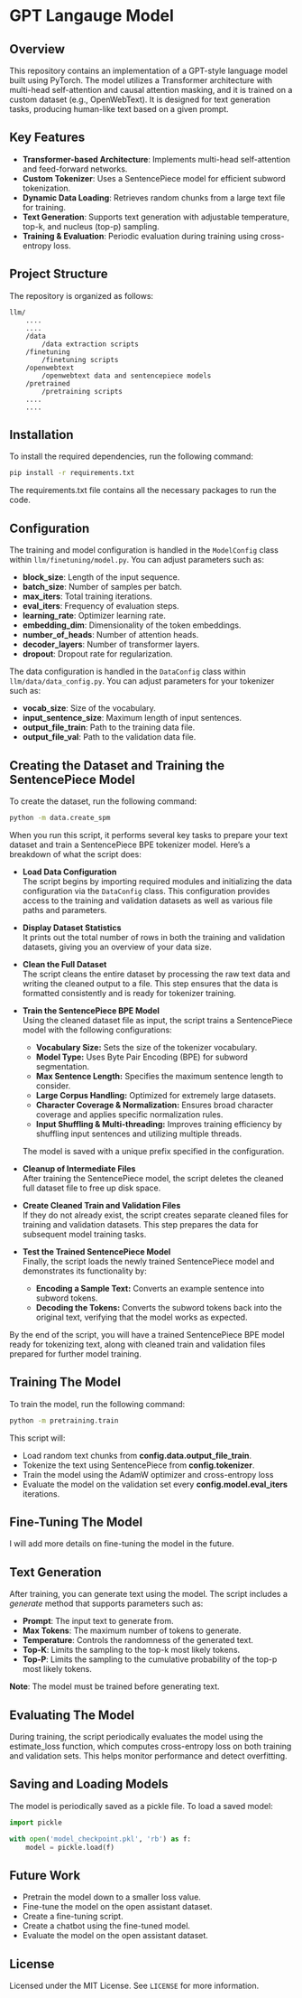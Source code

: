 # GPT Langauge Model

## Overview

This repository contains an implementation of a GPT-style language model built using PyTorch. The model utilizes a Transformer architecture with multi-head self-attention and causal attention masking, and it is trained on a custom dataset (e.g., OpenWebText). It is designed for text generation tasks, producing human-like text based on a given prompt.

## Key Features

- **Transformer-based Architecture**: Implements multi-head self-attention and feed-forward networks.
- **Custom Tokenizer**: Uses a SentencePiece model for efficient subword tokenization.
- **Dynamic Data Loading**: Retrieves random chunks from a large text file for training.
- **Text Generation**: Supports text generation with adjustable temperature, top-k, and nucleus (top-p) sampling.
- **Training & Evaluation**: Periodic evaluation during training using cross-entropy loss.

## Project Structure

The repository is organized as follows:

```
llm/
    ....
    ....
    /data
        /data extraction scripts
    /finetuning
        /finetuning scripts
    /openwebtext
        /openwebtext data and sentencepiece models
    /pretrained
        /pretraining scripts
    ....
    ....

```

## Installation

To install the required dependencies, run the following command:

```bash
pip install -r requirements.txt
```
The requirements.txt file contains all the necessary packages to run the code.

## Configuration

The training and model configuration is handled in the `ModelConfig` class within `llm/finetuning/model.py`. You can adjust parameters such as:
- **block_size**: Length of the input sequence.
- **batch_size**: Number of samples per batch.
- **max_iters**: Total training iterations.
- **eval_iters**: Frequency of evaluation steps.
- **learning_rate**: Optimizer learning rate.
- **embedding_dim**: Dimensionality of the token embeddings.
- **number_of_heads**: Number of attention heads.
- **decoder_layers**: Number of transformer layers.
- **dropout**: Dropout rate for regularization.

The data configuration is handled in the `DataConfig` class within `llm/data/data_config.py`. You can adjust parameters for your tokenizer such as:
- **vocab_size**: Size of the vocabulary.
- **input_sentence_size**: Maximum length of input sentences.
- **output_file_train**: Path to the training data file.
- **output_file_val**: Path to the validation data file.

## Creating the Dataset and Training the SentencePiece Model

To create the dataset, run the following command:

```bash
python -m data.create_spm
```

When you run this script, it performs several key tasks to prepare your text dataset and train a SentencePiece BPE tokenizer model. Here’s a breakdown of what the script does:

- **Load Data Configuration**  
  The script begins by importing required modules and initializing the data configuration via the `DataConfig` class. This configuration provides access to the training and validation datasets as well as various file paths and parameters.

- **Display Dataset Statistics**  
  It prints out the total number of rows in both the training and validation datasets, giving you an overview of your data size.

- **Clean the Full Dataset**  
  The script cleans the entire dataset by processing the raw text data and writing the cleaned output to a file. This step ensures that the data is formatted consistently and is ready for tokenizer training.

- **Train the SentencePiece BPE Model**  
  Using the cleaned dataset file as input, the script trains a SentencePiece model with the following configurations:
  - **Vocabulary Size:** Sets the size of the tokenizer vocabulary.
  - **Model Type:** Uses Byte Pair Encoding (BPE) for subword segmentation.
  - **Max Sentence Length:** Specifies the maximum sentence length to consider.
  - **Large Corpus Handling:** Optimized for extremely large datasets.
  - **Character Coverage & Normalization:** Ensures broad character coverage and applies specific normalization rules.
  - **Input Shuffling & Multi-threading:** Improves training efficiency by shuffling input sentences and utilizing multiple threads.
  
  The model is saved with a unique prefix specified in the configuration.

- **Cleanup of Intermediate Files**  
  After training the SentencePiece model, the script deletes the cleaned full dataset file to free up disk space.

- **Create Cleaned Train and Validation Files**  
  If they do not already exist, the script creates separate cleaned files for training and validation datasets. This step prepares the data for subsequent model training tasks.

- **Test the Trained SentencePiece Model**  
  Finally, the script loads the newly trained SentencePiece model and demonstrates its functionality by:
  - **Encoding a Sample Text:** Converts an example sentence into subword tokens.
  - **Decoding the Tokens:** Converts the subword tokens back into the original text, verifying that the model works as expected.

By the end of the script, you will have a trained SentencePiece BPE model ready for tokenizing text, along with cleaned train and validation files prepared for further model training.


## Training The Model

To train the model, run the following command:

```bash
python -m pretraining.train
```
This script will:
- Load random text chunks from **config.data.output_file_train**.
- Tokenize the text using SentencePiece from **config.tokenizer**.
- Train the model using the AdamW optimizer and cross-entropy loss
- Evaluate the model on the validation set every **config.model.eval_iters** iterations.

## Fine-Tuning The Model
I will add more details on fine-tuning the model in the future.

## Text Generation
After training, you can generate text using the model. 
The script includes a *generate* method that supports parameters such as:
- **Prompt**: The input text to generate from.
- **Max Tokens**: The maximum number of tokens to generate.
- **Temperature**: Controls the randomness of the generated text.
- **Top-K**: Limits the sampling to the top-k most likely tokens.
- **Top-P**: Limits the sampling to the cumulative probability of the top-p most likely tokens.

**Note**: The model must be trained before generating text.
<!-- **TODO**:
To generate text, run the following command :

```bash
python -m pretraining.generate --prompt "Once upon a time" --max_tokens 100 --temperature 0.7
```  -->

## Evaluating The Model

During training, the script periodically evaluates the model using the estimate_loss function, which computes cross-entropy loss on both training and validation sets. This helps monitor performance and detect overfitting.

## Saving and Loading Models

The model is periodically saved as a pickle file. To load a saved model:

```python
import pickle

with open('model_checkpoint.pkl', 'rb') as f:
    model = pickle.load(f)
```

## Future Work
 
- Pretrain the model down to a smaller loss value.
- Fine-tune the model on the open assistant dataset.
- Create a fine-tuning script.
- Create a chatbot using the fine-tuned model.
- Evaluate the model on the open assistant dataset.

## License
Licensed under the MIT License. See `LICENSE` for more information.
